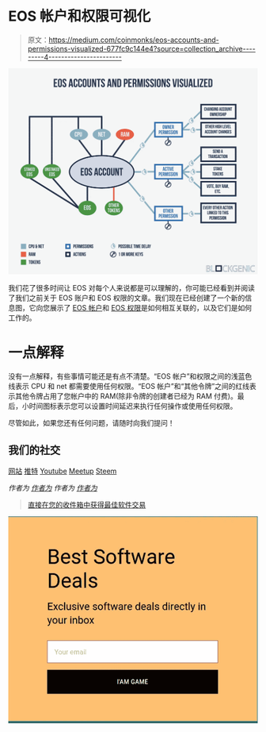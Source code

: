 # EOS 帐户和权限可视化

> 原文：<https://medium.com/coinmonks/eos-accounts-and-permissions-visualized-677fc9c144e4?source=collection_archive---------4----------------------->

![](img/332293a35777660453fc409af6d4d153.png)

我们花了很多时间让 EOS 对每个人来说都是可以理解的，你可能已经看到并阅读了我们之前关于 EOS 账户和 EOS 权限的文章。我们现在已经创建了一个新的信息图，它向您展示了 [EOS 帐户](/blockgenic/eos-accounts-how-they-work-and-how-to-get-one-87019c0f7bc7)和 [EOS 权限](/blockgenic/eos-permission-management-2c0c1634fe39)是如何相互关联的，以及它们是如何工作的。

# 一点解释

没有一点解释，有些事情可能还是有点不清楚。“EOS 帐户”和权限之间的浅蓝色线表示 CPU 和 net 都需要使用任何权限。“EOS 帐户”和“其他令牌”之间的红线表示其他令牌占用了您帐户中的 RAM(除非令牌的创建者已经为 RAM 付费)。最后，小时间图标表示您可以设置时间延迟来执行任何操作或使用任何权限。

尽管如此，如果您还有任何问题，请随时向我们提问！

## 我们的社交

[网站](https://blockgenic.website/)
[推特](https://twitter.com/blockgenic)
[Youtube](https://www.youtube.com/channel/UCXTaehuAs3UWKnMVnT71MMQ)
[Meetup](https://www.meetup.com/nl-NL/Seattle-EOS/)
[Steem](https://steemit.com/@block21)

*作者为* [*作者为*](https://www.linkedin.com/in/yannick-slenter/) *作者为* [*作者为*](https://blockgenic.website/)

> [直接在您的收件箱中获得最佳软件交易](https://coincodecap.com/?utm_source=coinmonks)

[![](img/7c0b3dfdcbfea594cc0ae7d4f9bf6fcb.png)](https://coincodecap.com/?utm_source=coinmonks)
